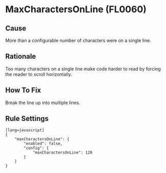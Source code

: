 # MaxCharactersOnLine (FL0060)

## Cause

More than a configurable number of characters were on a single line.

## Rationale

Too many characters on a single line make code harder to read by forcing the reader to scroll horizontally.

## How To Fix

Break the line up into multiple lines.

## Rule Settings

	[lang=javascript]
    {
        "maxCharactersOnLine": {
            "enabled": false,
            "config": {
                "maxCharactersOnLine": 120
            }
        }
    }
